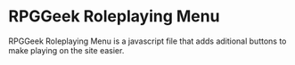# RPGGeek Roleplaying Menu
RPGGeek Roleplaying Menu is a javascript file that adds aditional buttons to make playing on the site easier.